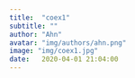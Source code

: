 ```yaml
---
title:  "coex1"
subtitle: ""
author: "Ahn"
avatar: "img/authors/ahn.png"
image: "img/coex1.jpg"
date:   2020-04-01 21:04:00
---
```

